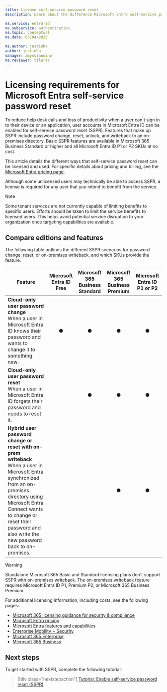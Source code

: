 ```yaml
---
title: License self-service password reset
description: Learn about the difference Microsoft Entra self-service password reset licensing requirements

ms.service: entra-id
ms.subservice: authentication
ms.topic: conceptual
ms.date: 03/04/2025

ms.author: justinha
author: justinha
manager: amycolannino
ms.reviewer: tilarso
---
```

# Licensing requirements for Microsoft Entra self-service password reset

To reduce help desk calls and loss of productivity when a user can't sign in to their device or an application, user accounts in Microsoft Entra ID can be enabled for self-service password reset (SSPR). Features that make up SSPR include password change, reset, unlock, and writeback to an on-premises directory. Basic SSPR features are available in Microsoft 365 Business Standard or higher and all Microsoft Entra ID P1 or P2 SKUs at no cost.

This article details the different ways that self-service password reset can be licensed and used. For specific details about pricing and billing, see the [Microsoft Entra pricing page](https://www.microsoft.com/security/business/identity-access-management/azure-ad-pricing).

Although some unlicensed users may technically be able to access SSPR, a license is required for any user that you intend to benefit from the service.

> [!NOTE] 
> Some tenant services are not currently capable of limiting benefits to specific users. Efforts should be taken to limit the service benefits to licensed users. This helps avoid potential service disruption to your organization once targeting capabilities are available.

## Compare editions and features

The following table outlines the different SSPR scenarios for password change, reset, or on-premises writeback, and which SKUs provide the feature.

| Feature | Microsoft Entra ID Free | Microsoft 365 Business Standard | Microsoft 365 Business Premium | Microsoft Entra ID P1 or P2 |
| --- |:---:|:---:|:---:|:---:|
| **Cloud-only user password change**<br />When a user in Microsoft Entra ID knows their password and wants to change it to something new. | ● | ● | ● | ● |
| **Cloud-only user password reset**<br />When a user in Microsoft Entra ID forgets their password and needs to reset it. | | ● | ● | ● |
| **Hybrid user password change or reset with on-prem writeback**<br />When a user in Microsoft Entra synchronized from an on-premises directory using Microsoft Entra Connect wants to change or reset their password and also write the new password back to on-premises. | | | ● | ● |

> [!WARNING]
> Standalone Microsoft 365 Basic and Standard licensing plans don't support SSPR with on-premises writeback. The on-premises writeback feature requires Microsoft Entra ID P1, Premium P2, or Microsoft 365 Business Premium. 

For additional licensing information, including costs, see the following pages:


* [Microsoft 365 licensing guidance for security & compliance](/office365/servicedescriptions/microsoft-365-service-descriptions/microsoft-365-tenantlevel-services-licensing-guidance/microsoft-365-security-compliance-licensing-guidance)
* [Microsoft Entra pricing](https://www.microsoft.com/security/business/identity-access-management/azure-ad-pricing)
* [Microsoft Entra features and capabilities](https://www.microsoft.com/cloud-platform/azure-active-directory-features)
* [Enterprise Mobility + Security](https://www.microsoft.com/cloud-platform/enterprise-mobility-security)
* [Microsoft 365 Enterprise](https://www.microsoft.com/microsoft-365/enterprise)
* [Microsoft 365 Business](/office365/servicedescriptions/office-365-service-descriptions-technet-library)

## Next steps

To get started with SSPR, complete the following tutorial:

> [!div class="nextstepaction"]
> [Tutorial: Enable self-service password reset (SSPR)](tutorial-enable-sspr.md)
